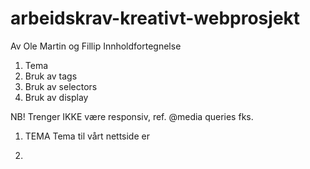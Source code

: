 # arbeidskrav-kreativt-webprosjekt
Av Ole Martin og Fillip
Innholdfortegnelse
1. Tema
2. Bruk av tags
3. Bruk av selectors
4. Bruk av display

NB! Trenger IKKE være responsiv, ref. @media queries fks.


1. TEMA
   Tema til vårt nettside er


2. 
